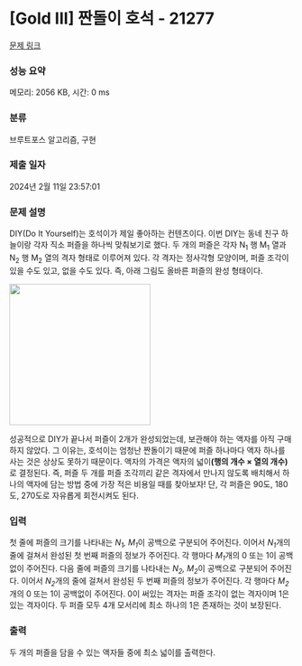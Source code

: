 # [Gold III] 짠돌이 호석 - 21277 

[문제 링크](https://www.acmicpc.net/problem/21277) 

### 성능 요약

메모리: 2056 KB, 시간: 0 ms

### 분류

브루트포스 알고리즘, 구현

### 제출 일자

2024년 2월 11일 23:57:01

### 문제 설명

<p>DIY(Do It Yourself)는 호석이가 제일 좋아하는 컨텐츠이다. 이번 DIY는 동네 친구 하늘이랑 각자 직소 퍼즐을 하나씩 맞춰보기로 했다. 두 개의 퍼즐은 각자 N<sub>1</sub> 행 M<sub>1</sub> 열과 N<sub>2</sub> 행 M<sub>2</sub> 열의 격자 형태로 이루어져 있다. 각 격자는 정사각형 모양이며, 퍼즐 조각이 있을 수도 있고, 없을 수도 있다. 즉, 아래 그림도 올바른 퍼즐의 완성 형태이다.</p>

<p><img alt="" src="https://upload.acmicpc.net/df7fb12e-b45f-43ac-87c3-2de7f8672251/-/preview/" style="height: 250px; width: 250px;"></p>

<p>성공적으로 DIY가 끝나서 퍼즐이 2개가 완성되었는데, 보관해야 하는 액자를 아직 구매하지 않았다. 그 이유는, 호석이는 엄청난 짠돌이기 때문에 퍼즐 하나마다 액자 하나를 사는 것은 상상도 못하기 때문이다. 액자의 가격은 액자의 넓이<strong>(행의 개수 × 열의 개수)</strong> 로 결정된다. 즉, 퍼즐 두 개를 퍼즐 조각끼리 같은 격자에서 만나지 않도록 배치해서 하나의 액자에 담는 방법 중에 가장 적은 비용일 때를 찾아보자! 단, 각 퍼즐은 90도, 180도, 270도로 자유롭게 회전시켜도 된다.</p>

### 입력 

 <p>첫 줄에 퍼즐의 크기를 나타내는 <em>N<sub>1</sub>, M<sub>1</sub></em>이 공백으로 구분되어 주어진다. 이어서 <em>N<sub>1</sub></em>개의 줄에 걸쳐서 완성된 첫 번째 퍼즐의 정보가 주어진다. 각 행마다 <em>M<sub>1</sub></em>개의 0 또는 1이 공백없이 주어진다. 다음 줄에 퍼즐의 크기를 나타내는 <em>N<sub>2</sub>, M<sub>2</sub></em>이 공백으로 구분되어 주어진다. 이어서 <em>N<sub>2</sub></em>개의 줄에 걸쳐서 완성된 두 번째 퍼즐의 정보가 주어진다. 각 행마다 <em>M<sub>2</sub></em>개의 0 또는 1이 공백없이 주어진다. 0이 써있는 격자는 퍼즐 조각이 없는 격자이며 1은 있는 격자이다. 두 퍼즐 모두 4개 모서리에 최소 하나의 1은 존재하는 것이 보장된다.</p>

### 출력 

 <p>두 개의 퍼즐을 담을 수 있는 액자들 중에 최소 넓이를 출력한다.</p>

